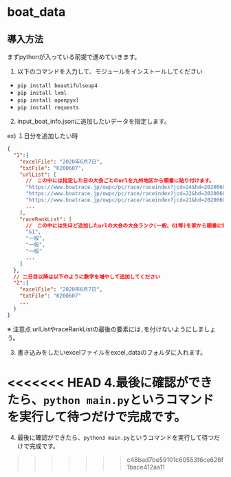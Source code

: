 # boat_data

## 導入方法
まずpythonが入っている前提で進めていきます。

1. 以下のコマンドを入力して、モジュールをインストールしてください
 - `pip install beautifulsoup4`
 - `pip install lxml`
 - `pip install openpyxl`
 - `pip install requests`

2. input_boat_info.jsonに追加したいデータを指定します。

ex) １日分を追加したい時
```json
{
  "1":{
    "excelFile": "2020年6月7日",
    "txtFile": "K200607",
    "urlList": [
      //　この中には指定した日の大会ごとのurlを九州地区から順番に貼り付けます。
      "https://www.boatrace.jp/owpc/pc/race/raceindex?jcd=24&hd=20200607",
      "https://www.boatrace.jp/owpc/pc/race/raceindex?jcd=22&hd=20200607",
      "https://www.boatrace.jp/owpc/pc/race/raceindex?jcd=21&hd=20200607"
      ...
    ],
    "raceRankList": [
      //　この中には先ほど追加したurlの大会の大会ランク(一般、G1等)を家から順番に指定していきます。
      "G1",
      "一般",
      "一般",
      "一般"
      ...
    ]
  },
  // 二日目以降は以下のように数字を増やして追加してください
  "2":{
    "excelFile": "2020年6月7日",
    "txtFile": "K200607"
    ...
  }
}
```

※ 注意点
urlListやraceRankListの最後の要素には`,`を付けないようにしましょう。


3. 書き込みをしたいexcelファイルをexcel_dataのフォルダに入れます。

<<<<<<< HEAD
4.最後に確認ができたら、`python main.py`というコマンドを実行して待つだけで完成です。
=======
4. 最後に確認ができたら、`python3 main.py`というコマンドを実行して待つだけで完成です。
>>>>>>> c48bad7be59101c60553f6ce626f1bace412aa11

```
